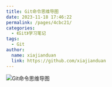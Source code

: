 ```yaml
---
title: Git命令思维导图
date: 2023-11-18 17:46:22
permalink: /pages/4cbc21/
categories: 
  - 《Git》学习笔记
tags: 
  - Git
author: 
  name: xiajianduan
  link: https://github.com/xiajianduan
---
```

![Git命令思维导图](https://jsd.cdn.zzko.cn/gh/xiajianduan/image/blog/git/git.png)
